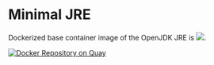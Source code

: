 # Minimal JRE

Dockerized base container image of the OpenJDK JRE is [![](https://badge.imagelayers.io/aeonproject/openjdk-jre:latest.svg)](https://imagelayers.io/?images=aeonproject/openjdk-jre:latest 'Get your own badge on imagelayers.io').

[![Docker Repository on Quay](https://quay.io/repository/aeonproject/openjdk-jre/status "Docker Repository on Quay")](https://quay.io/repository/aeonproject/openjdk-jre)
